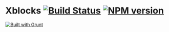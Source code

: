 # Xblocks [![Build Status][build]][build-link] [![NPM version][version]][version-link]
[build]: https://travis-ci.org/Katochimoto/xblocks.png?branch=master
[build-link]: https://travis-ci.org/Katochimoto/xblocks
[version]: https://badge.fury.io/js/xblocks.png
[version-link]: http://badge.fury.io/js/xblocks

[![Built with Grunt](https://cdn.gruntjs.com/builtwith.png)](http://gruntjs.com/)
